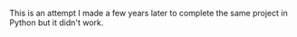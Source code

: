 This is an attempt I made a few years later to complete the same project in Python but it didn't work.

